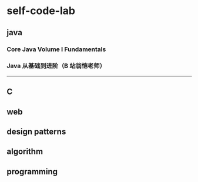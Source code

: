 # self-code-lab

## java

### Core Java Volume I Fundamentals

### Java 从基础到进阶（B 站翁恺老师）

---

## C

## web

## design patterns

## algorithm

## programming
